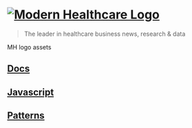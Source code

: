 # [![Modern Healthcare Logo](http://www.modernhealthcare.com/images/mh-logo.gif 'Modern Healthcare Logo')](http://modernhealthcare.github.io)

> The leader in healthcare business news, research & data

MH logo assets

## [Docs](http://modernhealthcare.github.io/mh-docs/dist)

## [Javascript](http://modernhealthcare.github.io/mh-javascript/dist)

## [Patterns](http://modernhealthcare.github.io/mh-patterns/dist)
